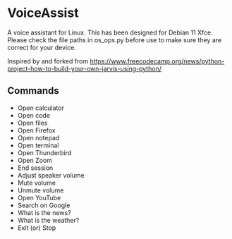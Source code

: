 # VoiceAssist

A voice assistant for Linux.  This has been designed for Debian 11 Xfce.  Please check the file paths in os_ops.py before use to make sure they are correct for your device.

Inspired by and forked from https://www.freecodecamp.org/news/python-project-how-to-build-your-own-jarvis-using-python/

## Commands

- Open calculator
- Open code
- Open files
- Open Firefox
- Open notepad
- Open terminal
- Open Thunderbird
- Open Zoom
- End session
- Adjust speaker volume
- Mute volume
- Unmute volume
- Open YouTube
- Search on Google
- What is the news? 
- What is the weather?
- Exit (or) Stop

